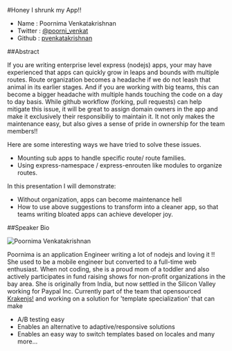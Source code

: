 #Honey I shrunk my App!!

* Name      : Poornima Venkatakrishnan
* Twitter   : [@poorni_venkat][]
* Github    : [pvenkatakrishnan][]

##Abstract

If you are writing enterprise level express (nodejs) apps, your may have experienced that apps can quickly grow in leaps and bounds with multiple routes. Route organization becomes a headache if we do not leash that animal in its earlier stages. And if you are working with big teams, this can become a bigger headache with multiple hands touching the code on a day to day basis. While github workflow (forking, pull requests) can help mitigate this issue, it will be great to assign domain owners in the app and make it exclusively their responsibiliy to maintain it. It not only makes the maintenance easy, but also gives a sense of pride in ownership for the team members!!

Here are some interesting ways we have tried to solve these issues.

* Mounting sub apps to handle specific route/ route families.
* Using express-namespace / express-enrouten like modules to organize routes.

In this presentation I will demonstrate: 

* Without organization, apps can become maintenance hell
* How to use above suggestions to transform into a cleaner app, so that teams writing bloated apps can achieve developer joy.


##Speaker Bio

![Poornima Venkatakrishnan](https://raw.githubusercontent.com/pvenkatakrishnan/2014.cascadiajs.com/master/images/poornima.jpeg)

Poornima is an application Engineer writing a lot of nodejs and loving it !! She used to be a mobile engineer but converted to a full-time web enthusiast. When not coding, she is a proud mom of a toddler and also actively participates in fund raising shows for non-profit organizations in the bay area. She is originally from India, but now settled in the Silicon Valley working for Paypal Inc. Currently part of the team that opensourced [Krakenjs!](www.krakenjs.com) and working on a
solution for 'template specialization' that can make  
* A/B testing easy
* Enables an alternative to adaptive/responsive solutions
* Enables an easy way to switch templates based on locales and many more...

[@poorni_venkat]:https://twitter.com/poorni_venkat
[pvenkatakrishnan]:http://github.com/pvenkatakrishnan


